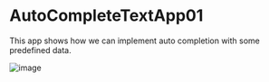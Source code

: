 # AutoCompleteTextApp01

This app shows how we can implement auto completion with some predefined data.

![image](https://github.com/pmoschos/AutoCompleteTextApp01/assets/133533759/74f9c2ee-d5d1-4626-a2a8-6c336e2e56e8)

